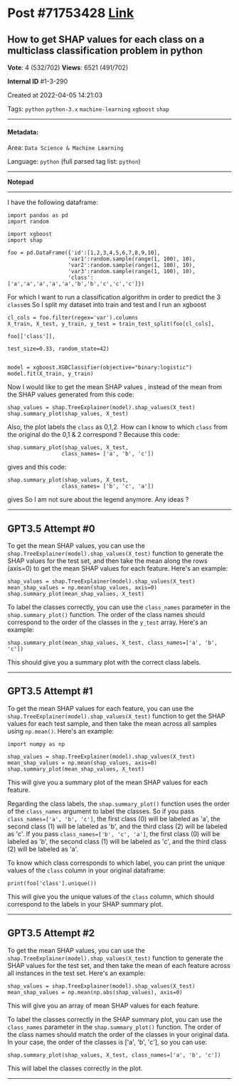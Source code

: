 
# Post \#71753428 [Link](https://stackoverflow.com/questions/71753428/)

## How to get SHAP values for each class on a multiclass classification problem in python

**Vote**: 4 (532/702) **Views**: 6521 (491/702) 

**Internal ID** \#1-3-290

Created at 2022-04-05 14:21:03

Tags: `python` `python-3.x` `machine-learning` `xgboost` `shap`

----------

#### Metadata:

Area: `Data Science & Machine Learning`

Language: `python` (full parsed tag list: `python`)

----------

**Notepad**


----------

I have the following dataframe:
```
import pandas as pd
import random

import xgboost
import shap

foo = pd.DataFrame({'id':[1,2,3,4,5,6,7,8,9,10],
                   'var1':random.sample(range(1, 100), 10),
                   'var2':random.sample(range(1, 100), 10),
                   'var3':random.sample(range(1, 100), 10),
                   'class': ['a','a','a','a','a','b','b','c','c','c']})
```

For which I want to run a classification algorithm in order to predict the 3 `class`es
So I split my dataset into train and test and I run an xgboost
```
cl_cols = foo.filter(regex='var').columns
X_train, X_test, y_train, y_test = train_test_split(foo[cl_cols],
                                                        foo[['class']],
                                                        test_size=0.33, random_state=42)


model = xgboost.XGBClassifier(objective="binary:logistic")
model.fit(X_train, y_train)
```

Now I would like to get the mean SHAP values , instead of the mean from the  SHAP values generated from this code:
```
shap_values = shap.TreeExplainer(model).shap_values(X_test)
shap.summary_plot(shap_values, X_test)
```

[](https://i.stack.imgur.com/DsAik.png)
Also, the plot labels the `class` as 0,1,2. How can I know to which `class` from the original do the 0,1 & 2 correspond ?
Because this code:
```
shap.summary_plot(shap_values, X_test,
                 class_names= ['a', 'b', 'c'])
```

gives
[](https://i.stack.imgur.com/SR1ju.png)
and this code:
```
shap.summary_plot(shap_values, X_test,
                 class_names= ['b', 'c', 'a'])
```

gives
[](https://i.stack.imgur.com/Z1s0M.png)
So I am not sure about the legend anymore.
Any ideas ?


----------
        
## GPT3.5 Attempt \#0

To get the mean SHAP values, you can use the `shap.TreeExplainer(model).shap_values(X_test)` function to generate the SHAP values for the test set, and then take the mean along the rows (axis=0) to get the mean SHAP values for each feature. Here's an example:

```
shap_values = shap.TreeExplainer(model).shap_values(X_test)
mean_shap_values = np.mean(shap_values, axis=0)
shap.summary_plot(mean_shap_values, X_test)
```

To label the classes correctly, you can use the `class_names` parameter in the `shap.summary_plot()` function. The order of the class names should correspond to the order of the classes in the `y_test` array. Here's an example:

```
shap.summary_plot(mean_shap_values, X_test, class_names=['a', 'b', 'c'])
```

This should give you a summary plot with the correct class labels.

--------

## GPT3.5 Attempt \#1

To get the mean SHAP values for each feature, you can use the `shap.TreeExplainer(model).shap_values(X_test)` function to get the SHAP values for each test sample, and then take the mean across all samples using `np.mean()`. Here's an example:

```
import numpy as np

shap_values = shap.TreeExplainer(model).shap_values(X_test)
mean_shap_values = np.mean(shap_values, axis=0)
shap.summary_plot(mean_shap_values, X_test)
```

This will give you a summary plot of the mean SHAP values for each feature.

Regarding the class labels, the `shap.summary_plot()` function uses the order of the `class_names` argument to label the classes. So if you pass `class_names=['a', 'b', 'c']`, the first class (0) will be labeled as 'a', the second class (1) will be labeled as 'b', and the third class (2) will be labeled as 'c'. If you pass `class_names=['b', 'c', 'a']`, the first class (0) will be labeled as 'b', the second class (1) will be labeled as 'c', and the third class (2) will be labeled as 'a'. 

To know which class corresponds to which label, you can print the unique values of the `class` column in your original dataframe:

```
print(foo['class'].unique())
```

This will give you the unique values of the `class` column, which should correspond to the labels in your SHAP summary plot.

--------

## GPT3.5 Attempt \#2

To get the mean SHAP values, you can use the `shap.TreeExplainer(model).shap_values(X_test)` function to generate the SHAP values for the test set, and then take the mean of each feature across all instances in the test set. Here's an example:

```
shap_values = shap.TreeExplainer(model).shap_values(X_test)
mean_shap_values = np.mean(np.abs(shap_values), axis=0)
```

This will give you an array of mean SHAP values for each feature.

To label the classes correctly in the SHAP summary plot, you can use the `class_names` parameter in the `shap.summary_plot()` function. The order of the class names should match the order of the classes in your original data. In your case, the order of the classes is ['a', 'b', 'c'], so you can use:

```
shap.summary_plot(shap_values, X_test, class_names=['a', 'b', 'c'])
```

This will label the classes correctly in the plot.

--------
